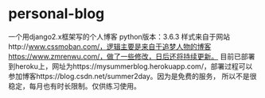 # personal-blog
一个用django2.x框架写的个人博客
python版本：3.6.3
样式来自于网站http://www.cssmoban.com/，逻辑主要是来自于追梦人物的博客https://www.zmrenwu.com/，做了一些修改，日后还将持续更新。
目前已部署到heroku上，网址为https://mysummerblog.herokuapp.com/，部署过程可以参加博客https://blog.csdn.net/summer2day。因为是免费的服务，
所以不是很稳定，每月也有时长限制。仅供练习使用。

